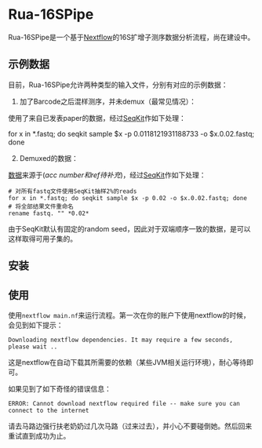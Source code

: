 # Rua-16SPipe

Rua-16SPipe是一个基于[Nextflow](https://www.nextflow.io/)的16S扩增子测序数据分析流程，尚在建设中。

## 示例数据

目前，Rua-16SPipe允许两种类型的输入文件，分别有对应的示例数据：

1. 加了Barcode之后混样测序，并未demux（最常见情况）：

使用了来自已发表paper的数据，经过[SeqKit](https://github.com/shenwei356/seqkit)作如下处理：

for x in *.fastq; do seqkit sample $x -p 0.0118121931188733 -o $x.0.02.fastq; done

2. Demuxed的数据：

[数据](data/demuxed)来源于(*acc number和ref待补充*)，经过[SeqKit](https://github.com/shenwei356/seqkit)作如下处理：

```shell
# 对所有fastq文件使用SeqKit抽样2%的reads
for x in *.fastq; do seqkit sample $x -p 0.02 -o $x.0.02.fastq; done
# 将全部结果文件重命名
rename fastq. "" *0.02*
```

由于SeqKit默认有固定的random seed，因此对于双端顺序一致的数据，是可以这样取得可用子集的。

## 安装

## 使用

使用`nextflow main.nf`来运行流程。第一次在你的账户下使用nextflow的时候，会见到如下提示：

```pre
Downloading nextflow dependencies. It may require a few seconds, please wait ..
```

这是nextflow在自动下载其所需要的依赖（某些JVM相关运行环境），耐心等待即可。

如果见到了如下奇怪的错误信息：

```pre
ERROR: Cannot download nextflow required file -- make sure you can connect to the internet
```

请去马路边强行扶老奶奶过几次马路（过来过去），并小心不要碰倒她。然后回来重试直到成功为止。